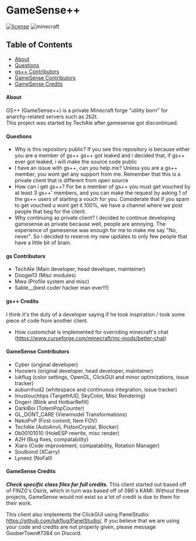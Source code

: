 # GameSense++
<!-- PROJECT SHIELDS -->
[![license](https://img.shields.io/badge/License-GPL_v3.0-white.svg)](https://github.com/lukflug/gamesense-client/blob/master/LICENSE)
![minecraft](https://img.shields.io/badge/Minecraft-1.12.2-blue.svg)


<!-- TABLE OF CONTENTS -->
## Table of Contents

* [About](#about)
* [Questions](#questions)
* [gs++ Contributors](#gs-contributors)
* [GameSense Contributors](#gamesense-contributors)
* [GameSense Credits](#gamesense-credits)


<!-- INFORMATION -->

#### About
GS++ (GameSense++) is a private Minecraft forge "utility born" for anarchy-related servers such as 2b2t.<br>
This project was started by TechAle after gamesense got discontinued.<br>

#### Questions
* Why is this repository public? If you see this repository is because either you are a member
of gs++ gs++ got leaked and i decided that, if gs++ ever got leaked, i will make 
the source code public<br>
* I have an issue with gs++, can you help me? Unless you are a gs++ member, you wont get any support from me.
Remember that this is a private client that is different from open source<br>
* How can i get gs++? For be a member of gs++ you must get vouched by at least 3 gs++' members, 
and you can make the request by asking 1 of the gs++ users of starting a vouch for you.
Considerate that if you spam to get vouched u wont get it 100%, we have a channel where we post people that beg for the client.<br>
* Why continuing as private client? I decided to continue developing gamesense as private because well, people are annoying.
The experience of gamesense was enough for me to make me say "No, never". So i decided to reserve my new updates
to only few people that have a little bit of brain.

#### gs Contributors
* TechAle (Main developer, head developer, mainteiner)
* Doogie13 (Misc modules)
* Mwa (Profile system and misc)
* Sable__(best coder hacker man ever!!!)
#### gs++ Credits
I think it's the duty of a developer saying if he took inspiration / took some piece of code from another client.
* How customchat is implemented for overriding  minecraft's chat (https://www.curseforge.com/minecraft/mc-mods/better-chat)


#### GameSense Contributors
* Cyber (original developer)
* Hoosiers (original developer, head developer, maintainer)
* lukflug (color settings, OpenGL, ClickGUI and minor optimizations, issue tracker)
* auburnhud2 (whitespace and continuous integration, issue tracker)
* linustouchtips (TargetHUD, SkyColor, Misc Rendering)
* Dngerr (Blink and HotbarRefill)
* DarkiBoi (TotemPopCounter) 
* GL_DONT_CARE (Viewmodel Transformations)
* NekoPvP (First commit, Item FOV)
* TechAle (AutoAnvil, PistonCrystal, Blocker)
* 0b00101010 (HoleESP rewrite, misc render)
* A2H (Bug fixes, compatability)
* Xiaro (Code improvement, compatability, Rotation Manager)
* Soulbond (XCarry)
* Lyneez (NoFall)

#### GameSense Credits
***Check specific class files for full credits.***
This client started out based off of FINZ0's Osiris, which in turn was based off of 086's KAMI. 
Without these projects, GameSense would not exist so a lot of credit is due to them for their work.

This client also implements the ClickGUI using PanelStudio: https://github.com/lukflug/PanelStudio/.
If you believe that we are using your code and credits are not properly given, please message GooberTown#7384 on Discord.
